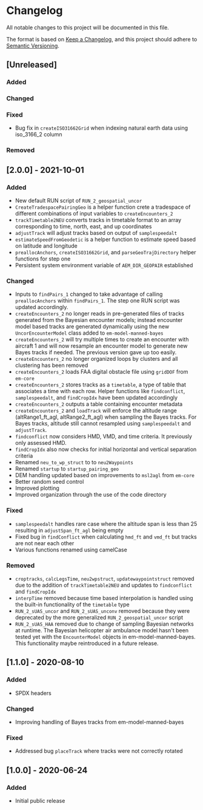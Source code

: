 # Changelog

All notable changes to this project will be documented in this file.

The format is based on [Keep a Changelog](https://keepachangelog.com/en/1.0.0/),
and this project should adhere to [Semantic Versioning](https://semver.org/spec/v2.0.0.html).

## [Unreleased]

### Added

### Changed

### Fixed

- Bug fix in `createISO31662Grid` when indexing natural earth data using iso_3166_2 column

### Removed

## [2.0.0] - 2021-10-01

### Added

- New default RUN script of `RUN_2_geospatial_uncor`
- `CreateTradespacePairingGeo` is a helper function crete a tradespace of different combinations of input variables to `createEncounters_2`
- `trackTimetable2NEU` converts tracks in timetable format to an array corresponding to time, north, east, and up coordinates
- `adjustTrack` will adjust tracks based on output of `samplespeedalt`
- `estimateSpeedFromGeodetic` is a helper function to estimate speed based on latitude and longitude
- `preallocAnchors`, `createISO31662Grid`, and `parseGeoTrajDirectory` helper functions for step one
- Persistent system environment variable of `AEM_DIR_GEOPAIR` established

### Changed

- Inputs to `findPairs_1` changed to take advantage of calling `preallocAnchors` within `findPairs_1`. The step one RUN script was updated accordingly.
- `createEncounters_2` no longer reads in pre-generated files of tracks generated from the Bayesian encounter models; instead encounter model based tracks are generated dynamically using the new `UncorEncounterModel` class added to `em-model-manned-bayes`
- `createEncounters_2` will try multiple times to create an encounter with aircraft 1 and will now resample an encounter model to generate new Bayes tracks if needed. The previous version gave up too easily.
- `createEncounters_2` no longer organized loops by clusters and all clustering has been removed
- `createEncounters_2` loads FAA digital obstacle file using `gridDOF` from `em-core`
- `createEncounters_2` stores tracks as a `timetable`, a type of table that associates a time with each row. Helper functions like `findconflict`, `samplespeedalt`, and `findCropIdx` have been updated accordingly
- `createEncounters_2` outputs a table containing encounter metadata
- `createEncounters_2` and `loadTrack` will enforce the altitude range (altRange1_ft_agl, altRange2_ft_agl) when sampling the Bayes tracks. For Bayes tracks, altitude still cannot resampled using `samplespeedalt` and `adjustTrack`.
- `findconflict` now considers HMD, VMD, and time criteria. It previously only assessed HMD.
- `findCropIdx` also now checks for initial horizontal and vertical separation criteria
- Renamed `neu_to_wp_struct` to to `neu2Waypoints`
- Renamed `startup` to `startup_pairing_geo`
- DEM handling updated based on improvements to `msl2agl` from `em-core`
- Better random seed control
- Improved plotting
- Improved organization through the use of the code directory

### Fixed

- `samplespeedalt` handles rare case where the altitude span is less than 25 resulting in `adjustSpan_ft_agl` being empty
- Fixed bug in `findConflict` when calculating `hmd_ft` and `vmd_ft` but tracks are not near each other
- Various functions renamed using camelCase

### Removed

- `croptracks`, `calcLegsTime`, `neu2wpstruct`, `updatewaypointstruct` removed due to the addition of `trackTimetable2NEU` and updates to `findconflict` and `findCropIdx`
- `interpTime` removed because time based interpolation is handled using the built-in functionality of the `timetable` type
- `RUN_2_sUAS_uncor` and `RUN_2_sUAS_unconv` removed because they were deprecated by the more generalized `RUN_2_geospatial_uncor` script
- `RUN_2_sUAS_HAA` removed due to change of sampling Bayesian networks at runtime. The Bayesian helicopter air ambulance model hasn't been tested yet with the `EncounterModel` objects in em-model-manned-bayes. This functionality maybe reintroduced in a future release.

## [1.1.0] - 2020-08-10

### Added

- SPDX headers

### Changed

- Improving handling of Bayes tracks from em-model-manned-bayes

### Fixed

- Addressed bug `placeTrack` where tracks were not correctly rotated

## [1.0.0] - 2020-06-24

### Added

- Initial public release
